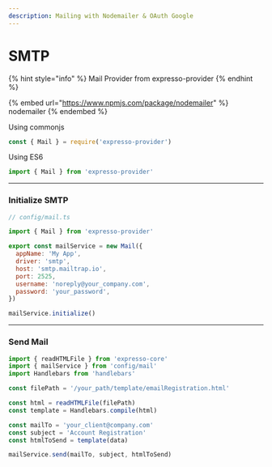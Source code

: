 ```yaml
---
description: Mailing with Nodemailer & OAuth Google
---
```


# SMTP

{% hint style="info" %}
Mail Provider from expresso-provider
{% endhint %}

{% embed url="https://www.npmjs.com/package/nodemailer" %}
nodemailer
{% endembed %}

Using commonjs

```javascript
const { Mail } = require('expresso-provider')
```

Using ES6

```javascript
import { Mail } from 'expresso-provider'
```

***

### Initialize SMTP

```javascript
// config/mail.ts

import { Mail } from 'expresso-provider'

export const mailService = new Mail({
  appName: 'My App',
  driver: 'smtp',
  host: 'smtp.mailtrap.io',
  port: 2525,
  username: 'noreply@your_company.com',
  password: 'your_password',
})

mailService.initialize()
```

***

### Send Mail

```javascript
import { readHTMLFile } from 'expresso-core'
import { mailService } from 'config/mail'
import Handlebars from 'handlebars'

const filePath = '/your_path/template/emailRegistration.html'

const html = readHTMLFile(filePath)
const template = Handlebars.compile(html)

const mailTo = 'your_client@company.com'
const subject = 'Account Registration'
const htmlToSend = template(data)

mailService.send(mailTo, subject, htmlToSend)
```
